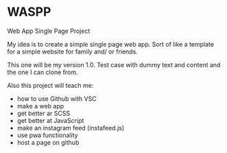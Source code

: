 # WASPP

Web App Single Page Project

My idea is to create a simple single page web app.
Sort of like a template for a simple website for family and/ or friends.

This one will be my version 1.0.
Test case with dummy text and content and the one I can clone from.

Also this project will teach me:

- how to use Github with VSC
- make a web app
- get better ar SCSS
- get better at JavaScript
- make an instagram feed (instafeed.js)
- use pwa functionality
- host a page on github
